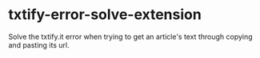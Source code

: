 # txtify-error-solve-extension
Solve the txtify.it error when trying to get an article's text through copying and pasting its url.
